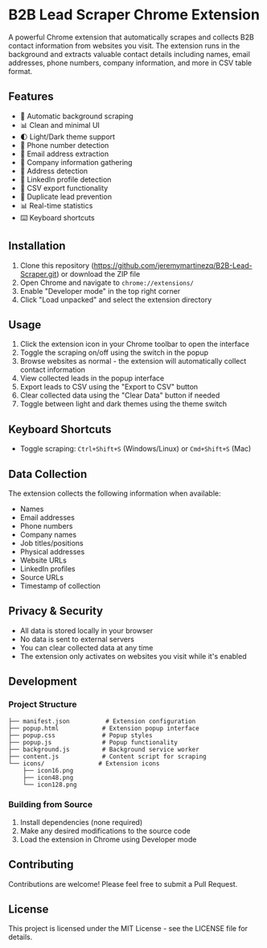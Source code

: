 # B2B Lead Scraper Chrome Extension

A powerful Chrome extension that automatically scrapes and collects B2B contact information from websites you visit. The extension runs in the background and extracts valuable contact details including names, email addresses, phone numbers, company information, and more in CSV table format.

## Features

- 🔄 Automatic background scraping
- 📊 Clean and minimal UI
- 🌓 Light/Dark theme support
- 📱 Phone number detection
- 📧 Email address extraction
- 🏢 Company information gathering
- 📍 Address detection
- 🔗 LinkedIn profile detection
- 📁 CSV export functionality
- 🎯 Duplicate lead prevention
- 📊 Real-time statistics
- ⌨️ Keyboard shortcuts

## Installation

1. Clone this repository (https://github.com/jeremymartinezq/B2B-Lead-Scraper.git) or download the ZIP file
2. Open Chrome and navigate to `chrome://extensions/`
3. Enable "Developer mode" in the top right corner
4. Click "Load unpacked" and select the extension directory

## Usage

1. Click the extension icon in your Chrome toolbar to open the interface
2. Toggle the scraping on/off using the switch in the popup
3. Browse websites as normal - the extension will automatically collect contact information
4. View collected leads in the popup interface
5. Export leads to CSV using the "Export to CSV" button
6. Clear collected data using the "Clear Data" button if needed
7. Toggle between light and dark themes using the theme switch

## Keyboard Shortcuts

- Toggle scraping: `Ctrl+Shift+S` (Windows/Linux) or `Cmd+Shift+S` (Mac)

## Data Collection

The extension collects the following information when available:

- Names
- Email addresses
- Phone numbers
- Company names
- Job titles/positions
- Physical addresses
- Website URLs
- LinkedIn profiles
- Source URLs
- Timestamp of collection

## Privacy & Security

- All data is stored locally in your browser
- No data is sent to external servers
- You can clear collected data at any time
- The extension only activates on websites you visit while it's enabled

## Development

### Project Structure

```
├── manifest.json          # Extension configuration
├── popup.html            # Extension popup interface
├── popup.css             # Popup styles
├── popup.js              # Popup functionality
├── background.js         # Background service worker
├── content.js            # Content script for scraping
└── icons/               # Extension icons
    ├── icon16.png
    ├── icon48.png
    └── icon128.png
```

### Building from Source

1. Install dependencies (none required)
2. Make any desired modifications to the source code
3. Load the extension in Chrome using Developer mode

## Contributing

Contributions are welcome! Please feel free to submit a Pull Request.

## License

This project is licensed under the MIT License - see the LICENSE file for details. 
